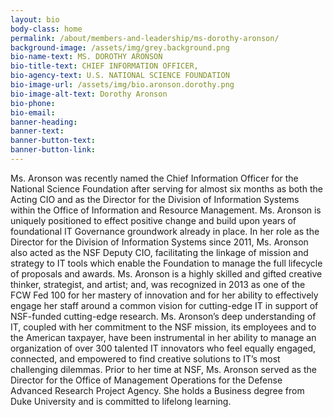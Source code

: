 ```yaml
---
layout: bio
body-class: home
permalink: /about/members-and-leadership/ms-dorothy-aronson/
background-image: /assets/img/grey.background.png
bio-name-text: MS. DOROTHY ARONSON
bio-title-text: CHIEF INFORMATION OFFICER,
bio-agency-text: U.S. NATIONAL SCIENCE FOUNDATION
bio-image-url: /assets/img/bio.aronson.dorothy.png
bio-image-alt-text: Dorothy Aronson
bio-phone: 
bio-email: 
banner-heading: 
banner-text: 
banner-button-text: 
banner-button-link: 
---
```

Ms. Aronson was recently named the Chief Information Officer for the National Science Foundation after serving for almost six months as both the Acting CIO and as the Director for the Division of Information Systems within the Office of Information and Resource Management. Ms. Aronson is uniquely positioned to effect positive change and build upon years of foundational IT Governance groundwork already in place. In her role as the Director for the Division of Information Systems since 2011, Ms. Aronson also acted as the NSF Deputy CIO, facilitating the linkage of mission and strategy to IT tools which enable the Foundation to manage the full lifecycle of proposals and awards. Ms. Aronson is a highly skilled and gifted creative thinker, strategist, and artist; and, was recognized in 2013 as one of the FCW Fed 100 for her mastery of innovation and for her ability to effectively engage her staff around a common vision for cutting-edge IT in support of NSF-funded cutting-edge research. Ms. Aronson’s deep understanding of IT, coupled with her commitment to the NSF mission, its employees and to the American taxpayer, have been instrumental in her ability to manage an organization of over 300 talented IT innovators who feel equally engaged, connected, and empowered to find creative solutions to IT’s most challenging dilemmas. Prior to her time at NSF, Ms. Aronson served as the Director for the Office of Management Operations for the Defense Advanced Research Project Agency. She holds a Business degree from Duke University and is committed to lifelong learning.


